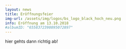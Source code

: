 ```yaml
---
layout: news
title: Eröffnungsfeier
img-url: /assets/img/logos/bs_logo_black_hoch_neu.png
info: Eröffnung am 13.10.2018
#albumID: "6558372398095072897"
---
```

hier gehts dann richtig ab!